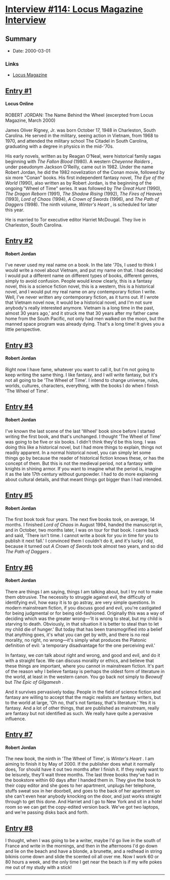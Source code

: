 # [Interview #114: Locus Magazine Interview](https://www.theoryland.com/intvmain.php?i=114)

## Summary

- Date: 2000-03-01

### Links

- [Locus Magazine](http://www.locusmag.com/2000/Issues/03/Jordan.html)


## [Entry #1](https://www.theoryland.com/intvmain.php?i=114#1)

#### Locus Online

ROBERT JORDAN: The Name Behind the Wheel (excerpted from Locus Magazine, March 2000)

James Oliver Rigney, Jr. was born October 17, 1948 in Charleston, South Carolina. He served in the military, seeing action in Vietnam, from 1968 to 1970, and attended the military school The Citadel in South Carolina, graduating with a degree in physics in the mid-'70s.

His early novels, written as by Reagan O'Neal, were historical family sagas beginning with
*The Fallon Blood*
(1980). A western
*Cheyenne Raiders*
, under pseudonym Jackson O'Reilly, came out in 1982. Under the name Robert Jordan, he did the 1982 novelization of the Conan movie, followed by six more "Conan" books. His first independent fantasy novel,
*The Eye of the World*
(1990), also written as by Robert Jordan, is the beginning of the ongoing "Wheel of Time" series. It was followed by
*The Great Hunt*
(1990),
*The Dragon Reborn*
(1991),
*The Shadow Rising*
(1992),
*The Fires of Heaven*
(1993),
*Lord of Chaos*
(1994),
*A Crown of Swords*
(1996), and
*The Path of Daggers*
(1998). The ninth volume,
*Winter's Heart*
, is scheduled for later this year.

He is married to Tor executive editor Harriet McDougal. They live in Charleston, South Carolina.

## [Entry #2](https://www.theoryland.com/intvmain.php?i=114#2)

#### Robert Jordan

I've never used my real name on a book. In the late '70s, I used to think I would write a novel about Vietnam, and put my name on that. I had decided I would put a different name on different types of books, different genres, simply to avoid confusion. People would know clearly, this is a fantasy novel, this is a science fiction novel, this is a western, this is a historical novel, and I would put my real name on any contemporary fiction I write. Well, I've never written any contemporary fiction, as it turns out. If I wrote that Vietnam novel now, it would be a historical novel, and I'm not sure anybody's really interested anymore. Vietnam is a long time in the past, almost 30 years ago,' and it struck me that 30 years after my father came home from the South Pacific, not only had men walked on the moon, but the manned space program was already dying. That's a long time! It gives you a little perspective.

## [Entry #3](https://www.theoryland.com/intvmain.php?i=114#3)

#### Robert Jordan

Right now I have fame, whatever you want to call it, but I'm not going to keep writing the same thing. I like fantasy, and I will write fantasy, but it's not all going to be 'The Wheel of Time'. I intend to change universe, rules, worlds, cultures, characters, everything, with the books I do when I finish 'The Wheel of Time'.

## [Entry #4](https://www.theoryland.com/intvmain.php?i=114#4)

#### Robert Jordan

I've known the last scene of the last 'Wheel' book since before I started writing the first book, and that's unchanged. I thought 'The Wheel of Time' was going to be five or six books. I didn't think they'd be this long. I was doing this like a historical novel, but I had more things to explain, things not readily apparent. In a normal historical novel, you can simply let some things go by because the reader of historical fiction knows these, or has the concept of them. But this is not the medieval period, not a fantasy with knights in shining armor. If you want to imagine what the period is, imagine it as the late 17th century without gunpowder. I had to do more explaining about cultural details, and that meant things got bigger than I had intended.

## [Entry #5](https://www.theoryland.com/intvmain.php?i=114#5)

#### Robert Jordan

The first book took four years. The next five books took, on average, 14 months. I finished
*Lord of Chaos*
in August 1994, handed the manuscript in, and in October, two months later, I was on tour for that book. I came back and said, 'There isn't time. I cannot write a book for you in time for you to publish it next fall.' I convinced them I couldn't do it, and it's lucky I did, because it turned out
*A Crown of Swords*
took almost two years, and so did
*The Path of Daggers*
.

## [Entry #6](https://www.theoryland.com/intvmain.php?i=114#6)

#### Robert Jordan

There are things I am saying, things I am talking about, but I try not to make them obtrusive. The necessity to struggle against evil, the difficulty of identifying evil, how easy it is to go astray, are very simple questions. In modern mainstream fiction, if you discuss good and evil, you're castigated for being judgmental or for being old-fashioned. Originally this was a way of deciding which was the greater wrong—'It is wrong to steal, but my child is starving to death. Obviously, in that situation it is better to steal than to let my child die of hunger.' But today that has been transmogrified into a belief that anything goes, it's what you can get by with, and there is no real morality, no right, no wrong—it's simply what produces the Platonic definition of evil: 'a temporary disadvantage for the one perceiving evil.'

In fantasy, we
*can*
talk about right and wrong, and good and evil, and do it with a straight face. We can discuss morality or ethics, and believe that these things are important, where you cannot in mainstream fiction. It's part of the reason why I believe fantasy is perhaps the oldest form of literature in the world, at least in the western canon. You go back not simply to
*Beowulf*
but
*The Epic of Gilgamesh*
.

And it survives pervasively today. People in the field of science fiction and fantasy are willing to accept that the magic realists are fantasy writers, but to the world at large, 'Oh no, that's not fantasy, that's literature.' Yes it is fantasy. And a lot of other things, that are published as mainstream, really are fantasy but not identified as such. We really have quite a pervasive influence.

## [Entry #7](https://www.theoryland.com/intvmain.php?i=114#7)

#### Robert Jordan

The new book, the ninth in 'The Wheel of Time', is
*Winter's Heart*
. I am aiming to finish it by May of 2000. If the publisher does what it normally does, Tor should have it out two months after I finish it. If they really want to be leisurely, they'll wait three months. The last three books they've had in the bookstore within 60 days after I handed them in. They give the book to their copy editor and she goes to her apartment, unplugs her telephone, stuffs sweat sox in her doorbell, and goes to the back of her apartment so she can't even hear anybody knocking on the door, and just works straight through to get this done. And Harriet and I go to New York and sit in a hotel room so we can get the copy-edited version back. We've got two laptops, and we're passing disks back and forth.

## [Entry #8](https://www.theoryland.com/intvmain.php?i=114#8)

I thought, when I was going to be a writer, maybe I'd go live in the south of France and write in the mornings, and then in the afternoons I'd go down and lie on the beach and have a blonde, a brunette, and a redhead in string bikinis come down and slide the scented oil all over me. Now I work 60 or 80 hours a week, and the only time I get near the beach is if my wife pokes me out of my study with a stick!


---

